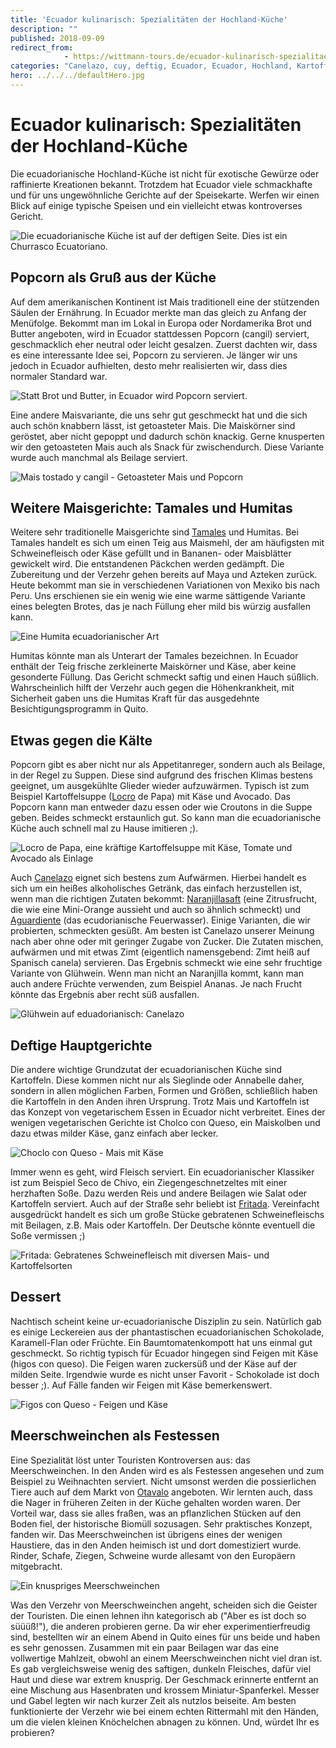```yaml
---
title: 'Ecuador kulinarisch: Spezialitäten der Hochland-Küche'
description: ""
published: 2018-09-09
redirect_from: 
            - https://wittmann-tours.de/ecuador-kulinarisch-spezialitaeten-der-hochland-kueche/
categories: "Canelazo, cuy, deftig, Ecuador, Ecuador, Hochland, Kartoffeln, kulinarisch, Locro, Mais, Meerschweinchen, Popcorn, Suppe"
hero: ../../../defaultHero.jpg
---
```

# Ecuador kulinarisch: Spezialitäten der Hochland-Küche

Die ecuadorianische Hochland-Küche ist nicht für exotische Gewürze oder raffinierte Kreationen bekannt. Trotzdem hat Ecuador viele schmackhafte und für uns ungewöhnliche Gerichte auf der Speisekarte. Werfen wir einen Blick auf einige typische Speisen und ein vielleicht etwas kontroverses Gericht.

![Die ecuadorianische Küche ist auf der deftigen Seite. Dies ist ein Churrasco Ecuatoriano.](http://wittmann-tours.de/wp-content/uploads/2018/07/APC_1486-1024x768.jpg)

<!--more-->

## Popcorn als Gruß aus der Küche

Auf dem amerikanischen Kontinent ist Mais traditionell eine der stützenden Säulen der Ernährung. In Ecuador merkte man das gleich zu Anfang der Menüfolge. Bekommt man im Lokal in Europa oder Nordamerika Brot und Butter angeboten, wird in Ecuador stattdessen Popcorn (cangil) serviert, geschmacklich eher neutral oder leicht gesalzen. Zuerst dachten wir, dass es eine interessante Idee sei, Popcorn zu servieren. Je länger wir uns jedoch in Ecuador aufhielten, desto mehr realisierten wir, dass dies normaler Standard war.

![Statt Brot und Butter, in Ecuador wird Popcorn serviert.](http://wittmann-tours.de/wp-content/uploads/2018/07/APC_1481-1024x768.jpg)

Eine andere Maisvariante, die uns sehr gut geschmeckt hat und die sich auch schön knabbern lässt, ist getoasteter Mais. Die Maiskörner sind geröstet, aber nicht gepoppt und dadurch schön knackig. Gerne knusperten wir den getoasteten Mais auch als Snack für zwischendurch. Diese Variante wurde auch manchmal als Beilage serviert.

![Mais tostado y cangil - Getoasteter Mais und Popcorn](http://wittmann-tours.de/wp-content/uploads/2018/07/APC_1404-1024x768.jpg)

## Weitere Maisgerichte: Tamales und Humitas

Weitere sehr traditionelle Maisgerichte sind [Tamales](<https://de.wikipedia.org/wiki/Tamale_(Gericht)>) und Humitas. Bei Tamales handelt es sich um einen Teig aus Maismehl, der am häufigsten mit Schweinefleisch oder Käse gefüllt und in Bananen- oder Maisblätter gewickelt wird. Die entstandenen Päckchen werden gedämpft. Die Zubereitung und der Verzehr gehen bereits auf Maya und Azteken zurück. Heute bekommt man sie in verschiedenen Variationen von Mexiko bis nach Peru. Uns erschienen sie ein wenig wie eine warme sättigende Variante eines belegten Brotes, das je nach Füllung eher mild bis würzig ausfallen kann.

![Eine Humita ecuadorianischer Art](http://wittmann-tours.de/wp-content/uploads/2018/08/APC_1402-1024x768.jpg)

Humitas könnte man als Unterart der Tamales bezeichnen. In Ecuador enthält der Teig frische zerkleinerte Maiskörner und Käse, aber keine gesonderte Füllung. Das Gericht schmeckt saftig und einen Hauch süßlich. Wahrscheinlich hilft der Verzehr auch gegen die Höhenkrankheit, mit Sicherheit gaben uns die Humitas Kraft für das ausgedehnte Besichtigungsprogramm in Quito.

## Etwas gegen die Kälte

Popcorn gibt es aber nicht nur als Appetitanreger, sondern auch als Beilage, in der Regel zu Suppen. Diese sind aufgrund des frischen Klimas bestens geeignet, um ausgekühlte Glieder wieder aufzuwärmen. Typisch ist zum Beispiel Kartoffelsuppe ([Locro](https://de.wikipedia.org/wiki/Locro) de Papa) mit Käse und Avocado. Das Popcorn kann man entweder dazu essen oder wie Croutons in die Suppe geben. Beides schmeckt erstaunlich gut. So kann man die ecuadorianische Küche auch schnell mal zu Hause imitieren ;).

![Locro de Papa, eine kräftige Kartoffelsuppe mit Käse, Tomate und Avocado als Einlage](http://wittmann-tours.de/wp-content/uploads/2018/07/APC_1426-1024x768.jpg)

Auch [Canelazo](https://de.wikipedia.org/wiki/Canelazo) eignet sich bestens zum Aufwärmen. Hierbei handelt es sich um ein heißes alkoholisches Getränk, das einfach herzustellen ist, wenn man die richtigen Zutaten bekommt: [Naranjillasaft](https://de.wikipedia.org/wiki/Lulo) (eine Zitrusfrucht, die wie eine Mini-Orange aussieht und auch so ähnlich schmeckt) und [Aguardiente](https://de.wikipedia.org/wiki/Aguardiente) (das ecudorianische Feuerwasser). Einige Varianten, die wir probierten, schmeckten gesüßt. Am besten ist Canelazo unserer Meinung nach aber ohne oder mit geringer Zugabe von Zucker. Die Zutaten mischen, aufwärmen und mit etwas Zimt (eigentlich namensgebend: Zimt heiß auf Spanisch canela) servieren. Das Ergebnis schmeckt wie eine sehr fruchtige Variante von Glühwein. Wenn man nicht an Naranjilla kommt, kann man auch andere Früchte verwenden, zum Beispiel Ananas. Je nach Frucht könnte das Ergebnis aber recht süß ausfallen.

![Glühwein auf eduadorianisch: Canelazo](http://wittmann-tours.de/wp-content/uploads/2018/07/APC_1427-1024x768.jpg)

## Deftige Hauptgerichte

Die andere wichtige Grundzutat der ecuadorianischen Küche sind Kartoffeln. Diese kommen nicht nur als Sieglinde oder Annabelle daher, sondern in allen möglichen Farben, Formen und Größen, schließlich haben die Kartoffeln in den Anden ihren Ursprung. Trotz Mais und Kartoffeln ist das Konzept von vegetarischem Essen in Ecuador nicht verbreitet. Eines der wenigen vegetarischen Gerichte ist Cholco con Queso, ein Maiskolben und dazu etwas milder Käse, ganz einfach aber lecker.

![Choclo con Queso - Mais mit Käse](http://wittmann-tours.de/wp-content/uploads/2018/07/APC_1475-1024x768.jpg)

Immer wenn es geht, wird Fleisch serviert. Ein ecuadorianischer Klassiker ist zum Beispiel Seco de Chivo, ein Ziegengeschnetzeltes mit einer herzhaften Soße. Dazu werden Reis und andere Beilagen wie Salat oder Kartoffeln serviert. Auch auf der Straße sehr beliebt ist [Fritada](https://en.wikipedia.org/wiki/Fritada). Vereinfacht ausgedrückt handelt es sich um große Stücke gebratenen Schweinefleischs mit Beilagen, z.B. Mais oder Kartoffeln. Der Deutsche könnte eventuell die Soße vermissen ;)

![Fritada: Gebratenes Schweinefleisch mit diversen Mais- und Kartoffelsorten](http://wittmann-tours.de/wp-content/uploads/2018/07/APC_1474-1024x768.jpg)

## Dessert

Nachtisch scheint keine ur-ecuadorianische Disziplin zu sein. Natürlich gab es einige Leckereien aus der phantastischen ecuadorianischen Schokolade, Karamell-Flan oder Früchte. Ein Baumtomatenkompott hat uns einmal gut geschmeckt. So richtig typisch für Ecuador hingegen sind Feigen mit Käse (higos con queso). Die Feigen waren zuckersüß und der Käse auf der milden Seite. Irgendwie wurde es nicht unser Favorit - Schokolade ist doch besser ;). Auf Fälle fanden wir Feigen mit Käse bemerkenswert.

![Figos con Queso - Feigen und Käse](http://wittmann-tours.de/wp-content/uploads/2018/07/APC_1455-1024x768.jpg)

## Meerschweinchen als Festessen

Eine Spezialität löst unter Touristen Kontroversen aus: das Meerschweinchen. In den Anden wird es als Festessen angesehen und zum Beispiel zu Weihnachten serviert. Nicht umsonst werden die possierlichen Tiere auch auf dem Markt von [Otavalo](http://wittmann-tours.de/otavalo-eine-typisch-ecudorianische-stadt) angeboten. Wir lernten auch, dass die Nager in früheren Zeiten in der Küche gehalten worden waren. Der Vorteil war, dass sie alles fraßen, was an pflanzlichen Stücken auf den Boden fiel, der historische Biomüll sozusagen. Sehr praktisches Konzept, fanden wir. Das Meerschweinchen ist übrigens eines der wenigen Haustiere, das in den Anden heimisch ist und dort domestiziert wurde. Rinder, Schafe, Ziegen, Schweine wurde allesamt von den Europäern mitgebracht.

![Ein knuspriges Meerschweinchen](http://wittmann-tours.de/wp-content/uploads/2018/07/APC_1483-1024x768.jpg)

Was den Verzehr von Meerschweinchen angeht, scheiden sich die Geister der Touristen. Die einen lehnen ihn kategorisch ab ("Aber es ist doch so süüüß!"), die anderen probieren gerne. Da wir eher experimentierfreudig sind, bestellten wir an einem Abend in Quito eines für uns beide und haben es sehr genossen. Zusammen mit ein paar Beilagen war das eine vollwertige Mahlzeit, obwohl an einem Meerschweinchen nicht viel dran ist. Es gab vergleichsweise wenig des saftigen, dunkeln Fleisches, dafür viel Haut und diese war extrem knusprig. Der Geschmack erinnerte entfernt an eine Mischung aus Hasenbraten und krossem Miniatur-Spanferkel. Messer und Gabel legten wir nach kurzer Zeit als nutzlos beiseite. Am besten funktionierte der Verzehr wie bei einem echten Rittermahl mit den Händen, um die vielen kleinen Knöchelchen abnagen zu können. Und, würdet Ihr es probieren?
